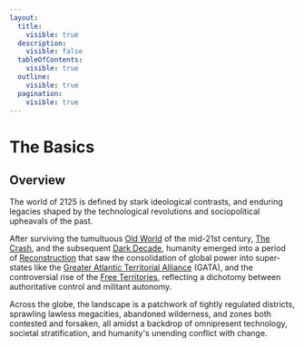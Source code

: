 ```yaml
---
layout:
  title:
    visible: true
  description:
    visible: false
  tableOfContents:
    visible: true
  outline:
    visible: true
  pagination:
    visible: true
---
```


# The Basics

## Overview

The world of 2125 is defined by stark ideological contrasts, and enduring legacies shaped by the technological revolutions and sociopolitical upheavals of the past.

After surviving the tumultuous [Old World](the-old-world.md) of the mid-21st century, [The Crash](the-crash.md), and the subsequent [Dark Decade](the-dark-decade.md), humanity emerged into a period of [Reconstruction](the-reconstruction.md) that saw the consolidation of global power into super-states like the [Greater Atlantic Territorial Alliance](../gata/) (GATA), and the controversial rise of the [Free Territories](../free-territories/), reflecting a dichotomy between authoritative control and militant autonomy.

Across the globe, the landscape is a patchwork of tightly regulated districts, sprawling lawless megacities, abandoned wilderness, and zones both contested and forsaken, all amidst a backdrop of omnipresent technology, societal stratification, and humanity's unending conflict with change.
